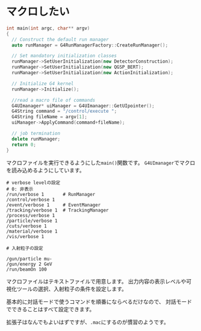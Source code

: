 # マクロしたい

```cpp
int main(int argc, char** argv)
{
  // Construct the default run manager
  auto runManager = G4RunManagerFactory::CreateRunManager();

  // Set mandatory initialization classes
  runManager->SetUserInitialization(new DetectorConstruction);
  runManager->SetUserInitialization(new QGSP_BERT);
  runManager->SetUserInitialization(new ActionInitialization);

  // Initialize G4 kernel
  runManager->Initialize();

  //read a macro file of commands
  G4UImanager* uiManager = G4UImanager::GetUIpointer();
  G4String command = "/control/execute ";
  G4String fileName = argv[1];
  uiManager->ApplyCommand(command+fileName);

  // job termination
  delete runManager;
  return 0;
}
```

マクロファイルを実行できるようにした``main()``関数です。
``G4UImanager``でマクロを読み込めるようにしています。

```batch
# verbose levelの設定
# 0: 非表示
/run/verbose 1       # RunManager
/control/verbose 1
/event/verbose 1     # EventManager
/tracking/verbose 1  # TrackingManager
/process/verbose 1
/particle/verbose 1
/cuts/verbose 1
/material/verbose 1
/vis/verbose 1

# 入射粒子の設定

/gun/particle mu-
/gun/energy 2 GeV
/run/beamOn 100
```

マクロファイルはテキストファイルで用意します。
出力内容の表示レベルや可視化ツールの選択、入射粒子の条件を設定します。

基本的に対話モードで使うコマンドを順番にならべるだけなので、
対話モードでできることはすべて設定できます。

拡張子はなんでもよいはずですが、``.mac``にするのが慣習のようです。
